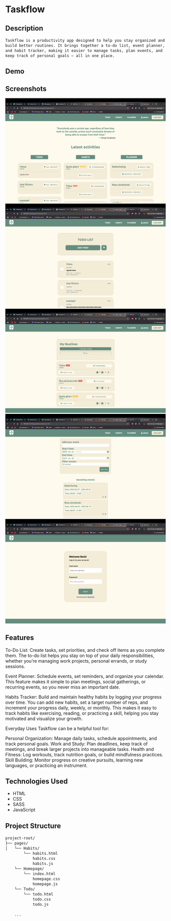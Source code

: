 # Taskflow


## Description
    Taskflow is a productivity app designed to help you stay organized and build better routines. It brings together a to-do list, event planner, and habit tracker, making it easier to manage tasks, plan events, and keep track of personal goals — all in one place.
## Demo



## Screenshots
![Homepage](/img/image-3.png)
![Todo page](/img/image.png)
![Habits page](/img/image-1.png)
![Event planner page](/img/image-2.png)
![Log in page](/img/image-4.png)
## Features


To-Do List:
Create tasks, set priorities, and check off items as you complete them. The to-do list helps you stay on top of your daily responsibilities, whether you’re managing work projects, personal errands, or study sessions.

Event Planner:
Schedule events, set reminders, and organize your calendar. This feature makes it simple to plan meetings, social gatherings, or recurring events, so you never miss an important date.

Habits Tracker:
Build and maintain healthy habits by logging your progress over time. You can add new habits, set a target number of reps, and increment your progress daily, weekly, or monthly. This makes it easy to track habits like exercising, reading, or practicing a skill, helping you stay motivated and visualize your growth.

Everyday Uses
Taskflow can be a helpful tool for:

Personal Organization: Manage daily tasks, schedule appointments, and track personal goals.
Work and Study: Plan deadlines, keep track of meetings, and break larger projects into manageable tasks.
Health and Fitness: Log workouts, track nutrition goals, or build mindfulness practices.
Skill Building: Monitor progress on creative pursuits, learning new languages, or practicing an instrument.

## Technologies Used
- HTML
- CSS
- SASS
- JavaScript



## Project Structure
```
project-root/
├── pages/               
│   └── Habits/
        └── habits.html
            habits.css
            habits.js
    └── Homepage/
        └── index.html
            homepage.css
            homepage.js   
    └── Todo/
        └── todo.html
            todo.css
            todo.js    

    ...

```



